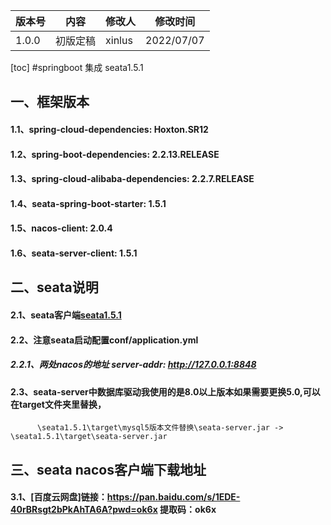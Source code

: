 | 版本号 | 内容     | 修改人 | 修改时间   |
| ------ | -------- | ------ | ---------- |
| 1.0.0  | 初版定稿 | xinlus   | 2022/07/07 |

[toc]
#springboot 集成 seata1.5.1

## 一、框架版本
#### 1.1、spring-cloud-dependencies: Hoxton.SR12
#### 1.2、spring-boot-dependencies: 2.2.13.RELEASE
#### 1.3、spring-cloud-alibaba-dependencies: 2.2.7.RELEASE
#### 1.4、seata-spring-boot-starter: 1.5.1
#### 1.5、nacos-client: 2.0.4
#### 1.6、seata-server-client: 1.5.1

## 二、seata说明
#### 2.1、seata客户端[seata1.5.1](doc/seata1.5.1.7z)
#### 2.2、注意seata启动配置conf/application.yml
##### 2.2.1、两处nacos的地址 server-addr: http://127.0.0.1:8848
#### 2.3、seata-server中数据库驱动我使用的是8.0以上版本如果需要更换5.0,可以在target文件夹里替换，
          \seata1.5.1\target\mysql5版本文件替换\seata-server.jar -> \seata1.5.1\target\seata-server.jar
## 三、seata nacos客户端下载地址
#### 3.1、[百度云网盘]链接：https://pan.baidu.com/s/1EDE-40rBRsgt2bPkAhTA6A?pwd=ok6x 提取码：ok6x
